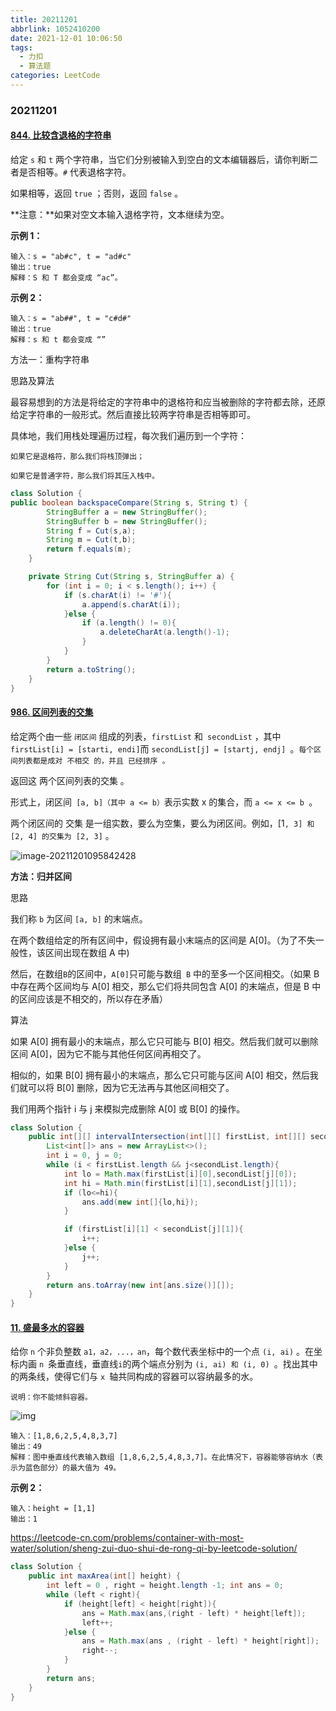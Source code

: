 ```yaml
---
title: 20211201
abbrlink: 1052410200
date: 2021-12-01 10:06:50
tags:
  - 力扣
  - 算法题
categories: LeetCode
---
```

### 20211201

#### [844. 比较含退格的字符串](https://leetcode-cn.com/problems/backspace-string-compare/)

给定 `s` 和 `t` 两个字符串，当它们分别被输入到空白的文本编辑器后，请你判断二者是否相等。`#` 代表退格字符。

如果相等，返回 `true` ；否则，返回 `false` 。

**注意：**如果对空文本输入退格字符，文本继续为空。

 **示例 1：**

```
输入：s = "ab#c", t = "ad#c"
输出：true
解释：S 和 T 都会变成 “ac”。
```

**示例 2：**

```
输入：s = "ab##", t = "c#d#"
输出：true
解释：s 和 t 都会变成 “”
```

方法一：重构字符串

思路及算法

最容易想到的方法是将给定的字符串中的退格符和应当被删除的字符都去除，还原给定字符串的一般形式。然后直接比较两字符串是否相等即可。

具体地，我们用栈处理遍历过程，每次我们遍历到一个字符：

    如果它是退格符，那么我们将栈顶弹出；
    
    如果它是普通字符，那么我们将其压入栈中。

```java
class Solution {
public boolean backspaceCompare(String s, String t) {
        StringBuffer a = new StringBuffer();
        StringBuffer b = new StringBuffer();
        String f = Cut(s,a);
        String m = Cut(t,b);
        return f.equals(m);
    }

    private String Cut(String s, StringBuffer a) {
        for (int i = 0; i < s.length(); i++) {
            if (s.charAt(i) != '#'){
                a.append(s.charAt(i));
            }else {
                if (a.length() != 0){
                    a.deleteCharAt(a.length()-1);
                }
            }
        }
        return a.toString();
    }
}
```

#### [986. 区间列表的交集](https://leetcode-cn.com/problems/interval-list-intersections/)

给定两个由一些 `闭区间` 组成的列表，`firstList` 和` secondList` ，其中` firstList[i] = [starti, endi] `而 `secondList[j] = [startj, endj] `。`每个区间列表都是成对 不相交 的，并且 已经排序 。`

返回这 两个区间列表的交集 。

形式上，闭区间` [a, b]（其中 a <= b）`表示实数 x 的集合，而 `a <= x <= b `。

两个闭区间的 交集 是一组实数，要么为空集，要么为闭区间。例如，[1`, 3] 和 [2, 4] 的交集为 [2, 3]` 。

![image-20211201095842428](https://qingyun-test.oss-cn-hangzhou.aliyuncs.com/img/image-20211201095844424.png?x-oss-process=style/qingyun)

**方法：归并区间**

思路

我们称 `b` 为区间 `[a, b]` 的末端点。

在两个数组给定的所有区间中，假设拥有最小末端点的区间是 A[0]。（为了不失一般性，该区间出现在数组 A 中)

然后，在数组` B `的区间中，` A[0] `只可能与数组` B` 中的至多一个区间相交。（如果 B 中存在两个区间均与 A[0] 相交，那么它们将共同包含 A[0] 的末端点，但是 B 中的区间应该是不相交的，所以存在矛盾）

算法

如果 A[0] 拥有最小的末端点，那么它只可能与 B[0] 相交。然后我们就可以删除区间 A[0]，因为它不能与其他任何区间再相交了。

相似的，如果 B[0] 拥有最小的末端点，那么它只可能与区间 A[0] 相交，然后我们就可以将 B[0] 删除，因为它无法再与其他区间相交了。

我们用两个指针 i 与 j 来模拟完成删除 A[0] 或 B[0] 的操作。

```java
class Solution {
    public int[][] intervalIntersection(int[][] firstList, int[][] secondList) {
        List<int[]> ans = new ArrayList<>();
        int i = 0, j = 0;
        while (i < firstList.length && j<secondList.length){
            int lo = Math.max(firstList[i][0],secondList[j][0]);
            int hi = Math.min(firstList[i][1],secondList[j][1]);
            if (lo<=hi){
                ans.add(new int[]{lo,hi});
            }

            if (firstList[i][1] < secondList[j][1]){
                i++;
            }else {
                j++;
            }
        }
        return ans.toArray(new int[ans.size()][]);
    }
}
```

#### [11. 盛最多水的容器](https://leetcode-cn.com/problems/container-with-most-water/)

给你 `n` 个非负整数 `a1，a2，...，an`，每个数代表坐标中的一个点 `(i, ai)` 。在坐标内画 `n `条垂直线，垂直线` i `的两个端点分别为 `(i, ai) 和 (i, 0) `。找出其中的两条线，使得它们与 `x `轴共同构成的容器可以容纳最多的水。

`说明：你不能倾斜容器。`

![img](https://qingyun-test.oss-cn-hangzhou.aliyuncs.com/img/question_11.jpg?x-oss-process=style/qingyun)

```
输入：[1,8,6,2,5,4,8,3,7]
输出：49 
解释：图中垂直线代表输入数组 [1,8,6,2,5,4,8,3,7]。在此情况下，容器能够容纳水（表示为蓝色部分）的最大值为 49。
```

**示例 2：**

```
输入：height = [1,1]
输出：1
```

https://leetcode-cn.com/problems/container-with-most-water/solution/sheng-zui-duo-shui-de-rong-qi-by-leetcode-solution/

```java
class Solution {
    public int maxArea(int[] height) {
        int left = 0 , right = height.length -1; int ans = 0;
        while (left < right){
            if (height[left] < height[right]){
                ans = Math.max(ans,(right - left) * height[left]);
                left++;
            }else {
                ans = Math.max(ans , (right - left) * height[right]);
                right--;
            }
        }
        return ans;
    }
}
```